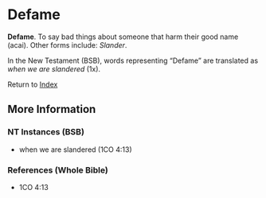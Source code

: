 # Defame
**Defame**. 
To say bad things about someone that harm their good name (acai). 
Other forms include: 
*Slander*. 




In the New Testament (BSB), words representing “Defame” are translated as 
*when we are slandered* (1x). 


Return to [Index](00-Index.md)

## More Information

### NT Instances (BSB)

* when we are slandered (1CO 4:13)



### References (Whole Bible)

* 1CO 4:13



